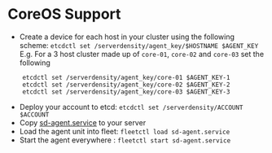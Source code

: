 # CoreOS Support

- Create a device for each host in your cluster using the following scheme: `etcdctl set /serverdensity/agent_key/$HOSTNAME $AGENT_KEY` E.g. For a 3 host cluster made up of `core-01`, `core-02` and `core-03` set the following
```
	etcdctl set /serverdensity/agent_key/core-01 $AGENT_KEY-1
	etcdctl set /serverdensity/agent_key/core-02 $AGENT_KEY-2
	etcdctl set /serverdensity/agent_key/core-03 $AGENT_KEY-3
```
- Deploy your account to etcd: `etcdctl set /serverdensity/ACCOUNT $ACCOUNT`
- Copy [sd-agent.service](sd-agent.service) to your server
- Load the agent unit into fleet: `fleetctl load sd-agent.service`
- Start the agent everywhere : `fleetctl start sd-agent.service`
